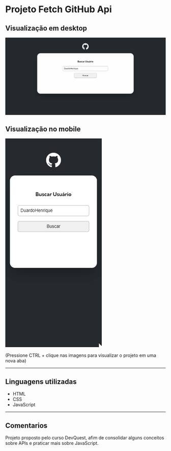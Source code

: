 # Projeto Fetch GitHub Api

## Visualização em desktop

[<img src="./src/design/desktop.gif" alt="projeto sendo visualizado em desktop">]()
<br>
## Visualização no mobile

[<img src="./src/design/mobile.gif" alt="projeto sendo visualizado no mobile">]()

(Pressione CTRL + clique nas imagens para visualizar o projeto em uma nova aba)
<hr>

## Linguagens utilizadas
- HTML
- CSS
- JavaScript
<hr>

## Comentarios 

Projeto proposto pelo curso DevQuest, afim de consolidar alguns conceitos sobre APIs e praticar mais sobre JavaScript.
